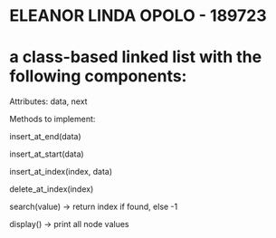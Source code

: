 # ELEANOR LINDA OPOLO - 189723

# a class-based linked list with the following components:

 Attributes: data, next


Methods to implement:

insert_at_end(data)

insert_at_start(data)

insert_at_index(index, data)

delete_at_index(index)

search(value) → return index if found, else -1

display() → print all node values
